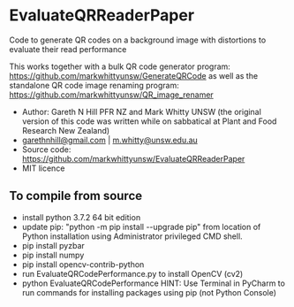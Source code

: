 # EvaluateQRReaderPaper
Code to generate QR codes on a background image with distortions to evaluate their read performance

This works together with a bulk QR code generator program: https://github.com/markwhittyunsw/GenerateQRCode as well as the standalone QR code image renaming program: https://github.com/markwhittyunsw/QR_image_renamer 
- Author: Gareth N Hill PFR NZ and Mark Whitty UNSW (the original version of this code was written while on sabbatical at Plant and Food Research New Zealand)
- garethnhill@gmail.com | m.whitty@unsw.edu.au
- Source code: https://github.com/markwhittyunsw/EvaluateQRReaderPaper
- MIT licence

## To compile from source
 - install python 3.7.2 64 bit edition
 - update pip: "python -m pip install --upgrade pip" from location of Python installation using Administrator privileged CMD shell.
 - pip install pyzbar
 - pip install numpy
 - pip install opencv-contrib-python
 - run EvaluateQRCodePerformance.py to install OpenCV (cv2)
 - python EvaluateQRCodePerformance
HINT: Use Terminal in PyCharm to run commands for installing packages using pip (not Python Console)
